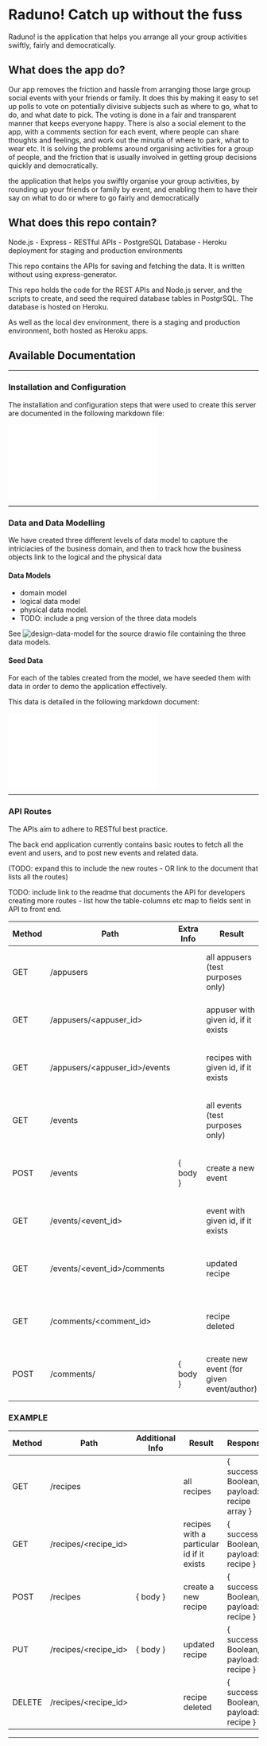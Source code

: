 # Raduno! Catch up without the fuss

Raduno! is the application that helps you arrange all your group activities swiftly, fairly and democratically.

## What does the app do?

Our app removes the friction and hassle from arranging those large group social events with your friends or family.
It does this by making it easy to set up polls to vote on potentially divisive subjects such as where to go, what to do, and what date to pick. The voting is done in a fair and transparent manner that keeps everyone happy.
There is also a social element to the app, with a comments section for each event, where people can share thoughts and feelings, and work out the minutia of where to park, what to wear etc.
It is solving the problems around organising activities for a group of people, and the friction that is usually involved in getting group decisions quickly and democratically.

the application that helps you swiftly organise your group activities, by rounding up your friends or family by event, and enabling them to have their say on what to do or where to go fairly and democratically

## What does this repo contain?

Node.js - Express - RESTful APIs - PostgreSQL Database - Heroku deployment for staging and production environments

This repo contains the APIs for saving and fetching the data. It is written without using express-generator.

This repo holds the code for the REST APIs and Node.js server, and the scripts to create, and seed the required database tables in PostgrSQL.
The database is hosted on Heroku.

As well as the local dev environment, there is a staging and production environment, both hosted as Heroku apps.

## Available Documentation

---

### Installation and Configuration

The installation and configuration steps that were used to create this server are documented in the following markdown file:

![README-installation-and-setup.md](./README-installation-and-setup.md)

---

### Data and Data Modelling

We have created three different levels of data model to capture the intriciacies of the business domain, and then to track how the business objects link to the logical and the physical data

#### Data Models

-   domain model
-   logical data model
-   physical data model.
-   TODO: include a png version of the three data models

See ![design-data-model](./design-data-model.drawio) for the source drawio file containing the three data models.

#### Seed Data

For each of the tables created from the model, we have seeded them with data in order to demo the application effectively.

This data is detailed in the following markdown document:

![readme-how-data-relates.md](./db/seeds/readme-how-data-relates.md)

---

### API Routes

The APIs aim to adhere to RESTful best practice.

The back end application currently contains basic routes to fetch all the event and users, and to post new events and related data.

(TODO: expand this to include the new routes - OR link to the document that lists all the routes)

TODO: include link to the readme that documents the API for developers creating more routes - list how the table-columns etc map to fields sent in API to front end.

| Method | Path                          | Extra Info | Result                                    | Response                                      |
| ------ | ----------------------------- | ---------- | ----------------------------------------- | --------------------------------------------- |
| GET    | /appusers                     |            | all appusers (test purposes only)         | { success: Boolean, payload: appusers array } |
| GET    | /appusers/<appuser_id>        |            | appuser with given id, if it exists       | { success: Boolean, payload: appuser }        |
| GET    | /appusers/<appuser_id>/events |            | recipes with given id, if it exists       | { success: Boolean, payload: events array }   |
| GET    | /events                       |            | all events (test purposes only)           | { success: Boolean, payload: events array }   |
| POST   | /events                       | { body }   | create a new event                        | { success: Boolean, payload: event_id? }      |
| GET    | /events/<event_id>            |            | event with given id, if it exists         | { success: Boolean, payload: event }          |
| GET    | /events/<event_id>/comments   |            | updated recipe                            | { success: Boolean, payload: comments array } |
| GET    | /comments/<comment_id>        |            | recipe deleted                            | { success: Boolean, payload: comment }        |
| POST   | /comments/                    | { body }   | create new event (for given event/author) | { success: Boolean, payload: comment }        |

### EXAMPLE

| Method | Path                 | Additional Info | Result                                    | Response                                    |
| ------ | -------------------- | --------------- | ----------------------------------------- | ------------------------------------------- |
| GET    | /recipes             |                 | all recipes                               | { success: Boolean, payload: recipe array } |
| GET    | /recipes/<recipe_id> |                 | recipes with a particular id if it exists | { success: Boolean, payload: recipe }       |
| POST   | /recipes             | { body }        | create a new recipe                       | { success: Boolean, payload: recipe }       |
| PUT    | /recipes/<recipe_id> | { body }        | updated recipe                            | { success: Boolean, payload: recipe }       |
| DELETE | /recipes/<recipe_id> |                 | recipe deleted                            | { success: Boolean, payload: recipe }       |

---
